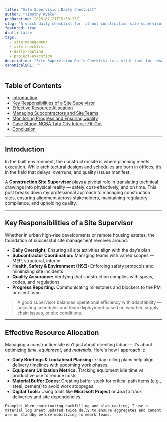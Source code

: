 ```yaml
---
title: "Site Supervision Daily Checklist"
author: "Timothy Kyalo"
pubDatetime: 2025-07-21T15:58:25Z
slug: "A quick daily checklist for fit-out construction site supervisors to keep projects running smoothly"
featured: true
draft: false
tags:
  - site-management
  - site-checklist
  - daily-routine
  - project-execution
description: "Site Supervision Daily Checklist is a vital tool for ensuring smooth construction operations by tracking daily tasks, safety protocols, and workforce activities. This blog explores how a well-structured checklist enhances site accountability, minimizes delays, and maintains quality standards."
canonicalURL: ""
---
```


## Table of Contents
- [Introduction](#introduction)  
- [Key Responsibilities of a Site Supervisor](#key-responsibilities-of-a-site-supervisor)  
- [Effective Resource Allocation](#effective-resource-allocation)  
- [Managing Subcontractors and Site Teams](#managing-subcontractors-and-site-teams)  
- [Monitoring Progress and Ensuring Quality](#monitoring-progress-and-ensuring-quality)  
- [Case Study: NCBA Tatu City Interior Fit-Out](#case-study-ncba-tatu-city-interior-fit-out)  
- [Conclusion](#conclusion)  

---

## Introduction

In the built environment, the construction site is where planning meets execution. While architectural designs and schedules are born in offices, it’s in the field that delays, overruns, and quality issues manifest.

A **Construction Site Supervisor** plays a pivotal role in translating technical drawings into physical reality — safely, cost-effectively, and on time. This post breaks down my professional approach to managing construction sites, ensuring alignment across stakeholders, maintaining regulatory compliance, and upholding quality.

---

## Key Responsibilities of a Site Supervisor

Whether in urban high-rise developments or remote housing estates, the foundation of successful site management revolves around:

- **Daily Oversight:** Ensuring all site activities align with the day’s plan  
- **Subcontractor Coordination:** Managing teams with varied scopes — MEP, structural, interior  
- **Health, Safety & Environment (HSE):** Enforcing safety protocols and minimizing site incidents  
- **Quality Assurance:** Verifying that construction complies with specs, codes, and regulations  
- **Progress Reporting:** Communicating milestones and blockers to the PM or client team  

> A good supervisor balances operational efficiency with adaptability — adjusting schedules and team deployment based on weather, supply chain issues, or site conditions.

---

## Effective Resource Allocation

Managing a construction site isn’t just about directing labor — it’s about optimizing *time*, *equipment*, and *materials*. Here's how I approach it:

- **Daily Briefings & Lookahead Planning:** 7-day rolling plans help align delivery timelines with upcoming work phases.  
- **Equipment Utilization Metrics:** Tracking equipment idle time vs. productive use to reduce costs.  
- **Material Buffer Zones:** Creating buffer stock for critical path items (e.g., steel, cement) to avoid work stoppages.  
- **Digital Tools:** Using tools like **Microsoft Project** or **Jira** to track deliveries and site dependencies.  

```text
Example: When coordinating backfilling and slab casting, I use a material log sheet updated twice daily to ensure aggregates and cement are on standby before mobilizing formwork teams.

